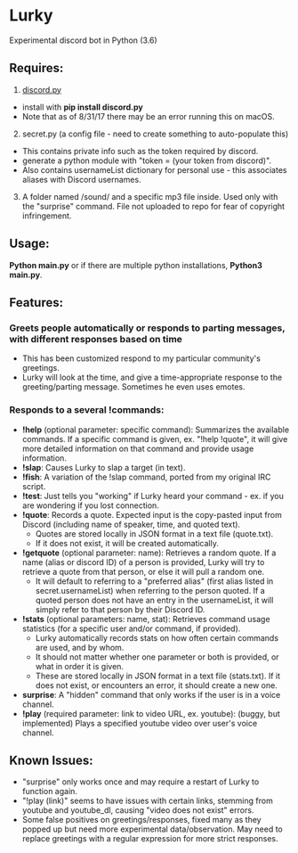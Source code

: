 # Lurky
Experimental discord bot in Python (3.6)

## Requires:
1. <a href="https://github.com/Rapptz/discord.py">discord.py</a> 
 - install with <b>pip install discord.py</b>  
 - Note that as of 8/31/17 there may be an error running this on macOS.
2. secret.py (a config file - need to create something to auto-populate this)
 - This contains private info such as the token required by discord.
 - generate a python module with "token = (your token from discord)".
 - Also contains usernameList dictionary for personal use - this associates aliases with Discord usernames.
3. A folder named /sound/ and a specific mp3 file inside.  Used only with the "surprise" command.  File not uploaded to repo for fear of copyright infringement.

## Usage:
<b>Python main.py</b> or if there are multiple python installations, <b>Python3 main.py</b>.

## Features:
### Greets people automatically or responds to parting messages, with different responses based on time
- This has been customized respond to my particular community's greetings.
- Lurky will look at the time, and give a time-appropriate response to the greeting/parting message.  Sometimes he even uses emotes.
### Responds to a several !commands:
- __!help__ (optional parameter: specific command): Summarizes the available commands.  If a specific command is given, ex. "!help !quote", it will give more detailed information on that command and provide usage information.
- __!slap__: Causes Lurky to slap a target (in text).
- __!fish__: A variation of the !slap command, ported from my original IRC script.
- __!test__: Just tells you "working" if Lurky heard your command - ex. if you are wondering if you lost connection.
- __!quote__: Records a quote.  Expected input is the copy-pasted input from Discord (including name of speaker, time, and quoted text).
  - Quotes are stored locally in JSON format in a text file (quote.txt).  
  - If it does not exist, it will be created automatically.
- __!getquote__ (optional parameter: name): Retrieves a random quote.  If a name (alias or discord ID) of a person is provided, Lurky will try to retrieve a quote from that person, or else it will pull a random one.
  - It will default to referring to a "preferred alias" (first alias listed in secret.usernameList) when referring to the person quoted.  If a quoted person does not have an entry in the usernameList, it will simply refer to that person by their Discord ID.
- __!stats__ (optional parameters: name, stat): Retrieves command usage statistics (for a specific user and/or command, if provided).
  - Lurky automatically records stats on how often certain commands are used, and by whom. 
  - It should not matter whether one parameter or both is provided, or what in order it is given.
  - These are stored locally in JSON format in a text file (stats.txt).  If it does not exist, or encounters an error, it should create a new one.
- __surprise__: A "hidden" command that only works if the user is in a voice channel.
- __!play__ (required parameter: link to video URL, ex. youtube): (buggy, but implemented) Plays a specified youtube video over user's voice channel.

## Known Issues:
- "surprise" only works once and may require a restart of Lurky to function again.
- "!play (link)" seems to have issues with certain links, stemming from youtube and youtube_dl, causing "video does not exist" errors.
- Some false positives on greetings/responses, fixed many as they popped up but need more experimental data/observation.  May need to replace greetings with a regular expression for more strict responses.

